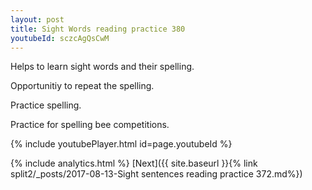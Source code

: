 ```yaml
---
layout: post
title: Sight Words reading practice 380
youtubeId: sczcAgQsCwM
---
```

 
 
Helps to learn sight words and their spelling.

Opportunitiy to repeat the spelling. 

Practice spelling. 
 
Practice for spelling bee competitions. 
 
{% include youtubePlayer.html id=page.youtubeId %}
 
 
{% include analytics.html %} 
[Next]({{ site.baseurl }}{% link  split2/_posts/2017-08-13-Sight sentences reading practice 372.md%})
 
